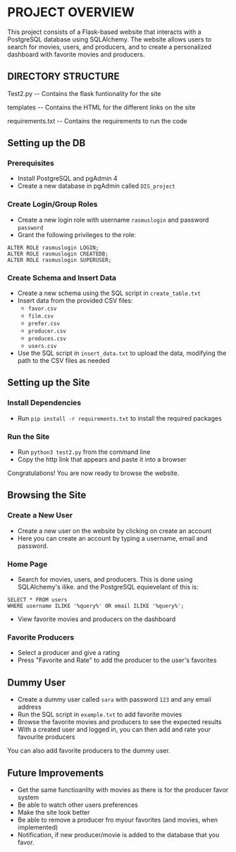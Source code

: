 # PROJECT OVERVIEW 

This project consists of a Flask-based website that interacts with a PostgreSQL database using SQLAlchemy. The website allows users to search for movies, users, and producers, and to create a personalized dashboard with favorite movies and producers.


## DIRECTORY STRUCTURE 

Test2.py
-- Contains the flask funtionality for the site

templates
-- Contains the HTML for the different links on the site

requirements.txt
-- Contains the requirements to run the code


## Setting up the DB

### Prerequisites

* Install PostgreSQL and pgAdmin 4
* Create a new database in pgAdmin called `DIS_project`

### Create Login/Group Roles

* Create a new login role with username `rasmuslogin` and password `password`
* Grant the following privileges to the role:
```sql:
ALTER ROLE rasmuslogin LOGIN;
ALTER ROLE rasmuslogin CREATEDB;
ALTER ROLE rasmuslogin SUPERUSER;
```

### Create Schema and Insert Data

* Create a new schema using the SQL script in `create_table.txt`
* Insert data from the provided CSV files:
	+ `favor.csv`
	+ `film.csv`
	+ `prefer.csv`
	+ `producer.csv`
	+ `produces.csv`
	+ `users.csv`
* Use the SQL script in `insert_data.txt` to upload the data, modifying the path to the CSV files as needed

## Setting up the Site

### Install Dependencies

* Run `pip install -r requirements.txt` to install the required packages

### Run the Site

* Run `python3 test2.py` from the command line
* Copy the http link that appears and paste it into a browser

Congratulations! You are now ready to browse the website.

## Browsing the Site

### Create a New User

* Create a new user on the website by clicking on create an account
* Here you can create an account by typing a username, email and password.

### Home Page

* Search for movies, users, and producers. This is done using SQLAlchemy's ilike. and the PostgreSQL equievelant of this is:
```sql:
SELECT * FROM users
WHERE username ILIKE '%query%' OR email ILIKE '%query%';
```
* View favorite movies and producers on the dashboard

### Favorite Producers

* Select a producer and give a rating
* Press "Favorite and Rate" to add the producer to the user's favorites

## Dummy User

* Create a dummy user called `sara` with password `123` and any email address
* Run the SQL script in `example.txt` to add favorite movies
* Browse the favorite movies and producers to see the expected results
* With a created user and logged in, you can then add and rate your favourite producers

You can also add favorite producers to the dummy user.

## Future Improvements

* Get the same functioanlity with movies as there is for the producer favor system
* Be able to watch other users preferences
* Make the site look better
* Be able to remove a producer fro myour favorites (and movies, when implemented)
* Notification, if new producer/movie is added to the database that you favor.





